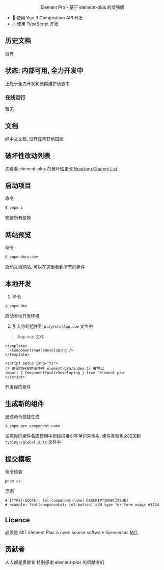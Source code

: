 <p align="center">Element Pro - 基于 element-plus 的增强版</p>

- 💪 使用 Vue 3 Composition API 开发
- 🔥 使用 TypeScript 开发

## 历史文档

没有

## 状态: 内部可用, 全力开发中

正处于全力开发和长期维护状态中

### 在线运行

暂无

## 文档

纯中文文档, 没有任何其他国家

## 破坏性改动列表

先看看 element-plus 的破坏性更改 [Breaking Change List](https://github.com/element-pro/element-pro/issues/162).

## 启动项目

命令

```bash
$ pnpm i
```

安装所有依赖

## 网站预览

命令

```bash
$ pnpm docs:dev
```

启动文档网站, 可以在这里看到所有的组件

## 本地开发

1. 命令

```shell
$ pnpm dev
```

启动本地开发环境

2. 引入你的组件到 `play/src/App.vue` 文件中

> App.vue 文件

```vue
<template>
  <ComponentYouAreDeveloping />
</template>

<script setup lang="ts">
// 确保你开发的组件在 element-pro/index.ts 被导出
import { ComponentYouAreDeveloping } from 'element-pro'
</script>
```

开发你的组件

## 生成新的组件

通过命令快捷生成

```bash
$ pnpm gen component-name
```

注意你的组件名应该用中划线拼接小写单词来命名.
组件类型也必须加到 `typings/global.d.ts` 文件中

## 提交模板

命令检查

```bash
pnpm cz
```

示例

```
# [TYPE](SCOPE): [el-component-name] DESCRIPTION#[ISSUE]
# example: feat(components): [el-button] add type for form usage #1234
```

## Licence

必须是 MIT
Element Plus is open source software licensed as
[MIT](https://github.com/element-pro/element-pro/blob/master/LICENSE).

## 贡献者

人人都是贡献者
特别感谢 element-plus 的贡献者们
